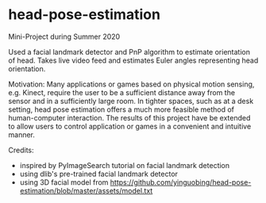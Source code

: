 # head-pose-estimation

Mini-Project during Summer 2020

Used a facial landmark detector and PnP algorithm to estimate orientation of head.
Takes live video feed and estimates Euler angles representing head orientation.

Motivation:
Many applications or games based on physical motion sensing, e.g. Kinect, require the user to be a sufficient distance away from the sensor and in a sufficiently large room.  In tighter spaces, such as at a desk setting, head pose estimation offers a much more feasible method of human-computer interaction.
The results of this project have be extended to allow users to control application or games in a convenient and intuitive manner.

Credits:
- inspired by PyImageSearch tutorial on facial landmark detection
- using dlib's pre-trained facial landmark detector
- using 3D facial model from https://github.com/yinguobing/head-pose-estimation/blob/master/assets/model.txt
